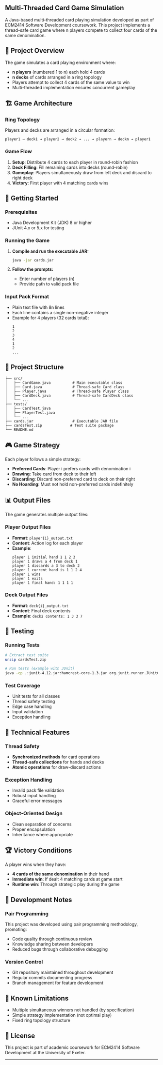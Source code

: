 ## Multi-Threaded Card Game Simulation

A Java-based multi-threaded card playing simulation developed as part of ECM2414 Software Development coursework. This project implements a thread-safe card game where n players compete to collect four cards of the same denomination.

## 🎯 Project Overview

The game simulates a card playing environment where:
- **n players** (numbered 1 to n) each hold 4 cards
- **n decks** of cards arranged in a ring topology
- Players attempt to collect 4 cards of the same value to win
- Multi-threaded implementation ensures concurrent gameplay

## 🏗️ Game Architecture

### Ring Topology
Players and decks are arranged in a circular formation:
```
player1 → deck1 → player2 → deck2 → ... → playern → deckn → player1
```

### Game Flow
1. **Setup**: Distribute 4 cards to each player in round-robin fashion
2. **Deck Filling**: Fill remaining cards into decks (round-robin)
3. **Gameplay**: Players simultaneously draw from left deck and discard to right deck
4. **Victory**: First player with 4 matching cards wins

## 🚀 Getting Started

### Prerequisites
- Java Development Kit (JDK) 8 or higher
- JUnit 4.x or 5.x for testing

### Running the Game

1. **Compile and run the executable JAR:**
   ```bash
   java -jar cards.jar
   ```

2. **Follow the prompts:**
   - Enter number of players (n)
   - Provide path to valid pack file

### Input Pack Format
- Plain text file with 8n lines
- Each line contains a single non-negative integer
- Example for 4 players (32 cards total):
  ```
  1
  2
  3
  4
  1
  2
  ...
  ```

## 📁 Project Structure

```
├── src/
│   ├── CardGame.java          # Main executable class
│   ├── Card.java              # Thread-safe Card class
│   ├── Player.java            # Thread-safe Player class
│   ├── CardDeck.java          # Thread-safe CardDeck class
│   └── ...
├── tests/
│   ├── CardTest.java
│   ├── PlayerTest.java
│   └── ...
├── cards.jar                  # Executable JAR file
├── cardsTest.zip             # Test suite package
└── README.md
```

## 🎮 Game Strategy

Each player follows a simple strategy:
- **Preferred Cards**: Player i prefers cards with denomination i
- **Drawing**: Take card from deck to their left
- **Discarding**: Discard non-preferred card to deck on their right
- **No Hoarding**: Must not hold non-preferred cards indefinitely

## 📊 Output Files

The game generates multiple output files:

### Player Output Files
- **Format**: `player{i}_output.txt`
- **Content**: Action log for each player
- **Example**:
  ```
  player 1 initial hand 1 1 2 3
  player 1 draws a 4 from deck 1
  player 1 discards a 3 to deck 2
  player 1 current hand is 1 1 2 4
  player 1 wins
  player 1 exits
  player 1 final hand: 1 1 1 1
  ```

### Deck Output Files
- **Format**: `deck{i}_output.txt`
- **Content**: Final deck contents
- **Example**: `deck2 contents: 1 3 3 7`

## 🧪 Testing

### Running Tests
```bash
# Extract test suite
unzip cardsTest.zip

# Run tests (example with JUnit)
java -cp .:junit-4.12.jar:hamcrest-core-1.3.jar org.junit.runner.JUnitCore TestSuite
```

### Test Coverage
- Unit tests for all classes
- Thread safety testing
- Edge case handling
- Input validation
- Exception handling

## 🔧 Technical Features

### Thread Safety
- **Synchronized methods** for card operations
- **Thread-safe collections** for hands and decks
- **Atomic operations** for draw-discard actions

### Exception Handling
- Invalid pack file validation
- Robust input handling
- Graceful error messages

### Object-Oriented Design
- Clean separation of concerns
- Proper encapsulation
- Inheritance where appropriate

## 🏆 Victory Conditions

A player wins when they have:
- **4 cards of the same denomination** in their hand
- **Immediate win**: If dealt 4 matching cards at game start
- **Runtime win**: Through strategic play during the game

## 📝 Development Notes

### Pair Programming
This project was developed using pair programming methodology, promoting:
- Code quality through continuous review
- Knowledge sharing between developers
- Reduced bugs through collaborative debugging

### Version Control
- Git repository maintained throughout development
- Regular commits documenting progress
- Branch management for feature development

## 🚨 Known Limitations

- Multiple simultaneous winners not handled (by specification)
- Simple strategy implementation (not optimal play)
- Fixed ring topology structure

## 📄 License

This project is part of academic coursework for ECM2414 Software Development at the University of Exeter.

---
